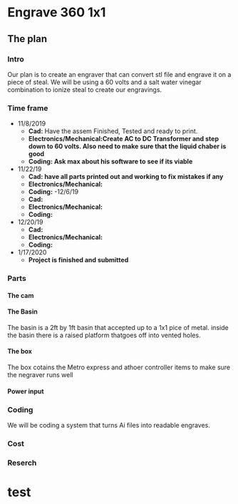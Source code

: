 # Engrave 360 1x1
## The plan
### Intro
Our plan is to create an engraver that can convert stl file and engrave it on a piece of steal. We will be using a 60 volts and a salt water vinegar combination to ionize steal to create our engravings. 
### Time frame
  - 11/8/2019
      - **Cad:** Have the assem Finished, Tested and ready to print.
      - **Electronics/Mechanical:Create AC to DC Transformer and step down to 60 volts. Also need to make sure that the liquid chaber is good**
      - **Coding: Ask max about his software to see if its viable**
  - 11/22/19
    - **Cad: have all parts printed out and working to fix mistakes if any** 
    - **Electronics/Mechanical:**
    - **Coding:**
  -12/6/19
    - **Cad:**
    - **Electronics/Mechanical:**
    - **Coding:**
  - 12/20/19
    - **Cad:** 
    - **Electronics/Mechanical:**
    - **Coding:**
  - 1/17/2020 
    - **Project is finished and submitted**
### Parts
#### The cam
#### The Basin
The basin is a 2ft by 1ft basin that accepted up to a 1x1 pice of metal. inside the basin there is a raised platform thatgoes off into vented holes. 
#### The box
The box cotains the Metro express and athoer controller items to make sure the negraver runs well
#### Power input

### Coding
We will be coding a system that turns Ai files into readable engraves. 
### Cost
### Reserch 


# test
